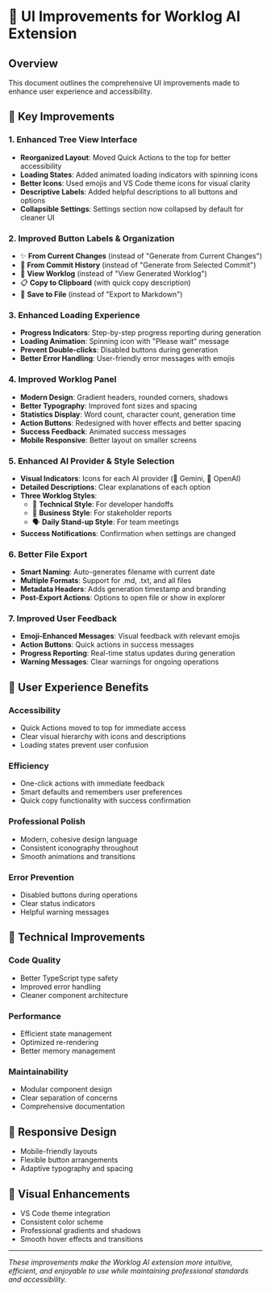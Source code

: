 # 🎨 UI Improvements for Worklog AI Extension

## Overview
This document outlines the comprehensive UI improvements made to enhance user experience and accessibility.

## 🚀 Key Improvements

### 1. **Enhanced Tree View Interface**
- **Reorganized Layout**: Moved Quick Actions to the top for better accessibility
- **Loading States**: Added animated loading indicators with spinning icons
- **Better Icons**: Used emojis and VS Code theme icons for visual clarity
- **Descriptive Labels**: Added helpful descriptions to all buttons and options
- **Collapsible Settings**: Settings section now collapsed by default for cleaner UI

### 2. **Improved Button Labels & Organization**
- ✨ **From Current Changes** (instead of "Generate from Current Changes")
- 📝 **From Commit History** (instead of "Generate from Selected Commit")  
- 👀 **View Worklog** (instead of "View Generated Worklog")
- 📋 **Copy to Clipboard** (with quick copy description)
- 💾 **Save to File** (instead of "Export to Markdown")

### 3. **Enhanced Loading Experience**
- **Progress Indicators**: Step-by-step progress reporting during generation
- **Loading Animation**: Spinning icon with "Please wait" message
- **Prevent Double-clicks**: Disabled buttons during generation
- **Better Error Handling**: User-friendly error messages with emojis

### 4. **Improved Worklog Panel**
- **Modern Design**: Gradient headers, rounded corners, shadows
- **Better Typography**: Improved font sizes and spacing
- **Statistics Display**: Word count, character count, generation time
- **Action Buttons**: Redesigned with hover effects and better spacing
- **Success Feedback**: Animated success messages
- **Mobile Responsive**: Better layout on smaller screens

### 5. **Enhanced AI Provider & Style Selection**
- **Visual Indicators**: Icons for each AI provider (🔮 Gemini, 🧠 OpenAI)
- **Detailed Descriptions**: Clear explanations of each option
- **Three Worklog Styles**:
  - 🔧 **Technical Style**: For developer handoffs
  - 💼 **Business Style**: For stakeholder reports  
  - 🗣️ **Daily Stand-up Style**: For team meetings
- **Success Notifications**: Confirmation when settings are changed

### 6. **Better File Export**
- **Smart Naming**: Auto-generates filename with current date
- **Multiple Formats**: Support for .md, .txt, and all files
- **Metadata Headers**: Adds generation timestamp and branding
- **Post-Export Actions**: Options to open file or show in explorer

### 7. **Improved User Feedback**
- **Emoji-Enhanced Messages**: Visual feedback with relevant emojis
- **Action Buttons**: Quick actions in success messages
- **Progress Reporting**: Real-time status updates during generation
- **Warning Messages**: Clear warnings for ongoing operations

## 🎯 User Experience Benefits

### **Accessibility**
- Quick Actions moved to top for immediate access
- Clear visual hierarchy with icons and descriptions
- Loading states prevent user confusion

### **Efficiency** 
- One-click actions with immediate feedback
- Smart defaults and remembers user preferences
- Quick copy functionality with success confirmation

### **Professional Polish**
- Modern, cohesive design language
- Consistent iconography throughout
- Smooth animations and transitions

### **Error Prevention**
- Disabled buttons during operations
- Clear status indicators
- Helpful warning messages

## 🔧 Technical Improvements

### **Code Quality**
- Better TypeScript type safety
- Improved error handling
- Cleaner component architecture

### **Performance**
- Efficient state management
- Optimized re-rendering
- Better memory management

### **Maintainability**
- Modular component design
- Clear separation of concerns
- Comprehensive documentation

## 📱 Responsive Design
- Mobile-friendly layouts
- Flexible button arrangements
- Adaptive typography and spacing

## 🎨 Visual Enhancements
- VS Code theme integration
- Consistent color scheme
- Professional gradients and shadows
- Smooth hover effects and transitions

---

*These improvements make the Worklog AI extension more intuitive, efficient, and enjoyable to use while maintaining professional standards and accessibility.*
